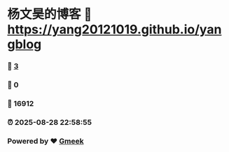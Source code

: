 # 杨文昊的博客 :link: https://yang20121019.github.io/yangblog 
### :page_facing_up: [3](https://yang20121019.github.io/yangblog/tag.html) 
### :speech_balloon: 0 
### :hibiscus: 16912 
### :alarm_clock: 2025-08-28 22:58:55 
### Powered by :heart: [Gmeek](https://github.com/Meekdai/Gmeek)
